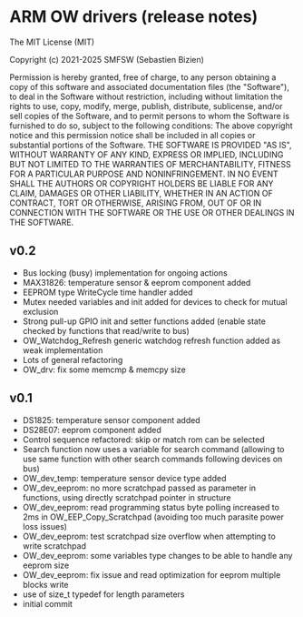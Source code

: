 # ARM OW drivers (release notes)

The MIT License (MIT)

Copyright (c) 2021-2025 SMFSW (Sebastien Bizien)

Permission is hereby granted, free of charge, to any person obtaining a copy
of this software and associated documentation files (the "Software"), to deal
in the Software without restriction, including without limitation the rights
to use, copy, modify, merge, publish, distribute, sublicense, and/or sell
copies of the Software, and to permit persons to whom the Software is
furnished to do so, subject to the following conditions:
The above copyright notice and this permission notice shall be included in all
copies or substantial portions of the Software.
THE SOFTWARE IS PROVIDED "AS IS", WITHOUT WARRANTY OF ANY KIND, EXPRESS OR
IMPLIED, INCLUDING BUT NOT LIMITED TO THE WARRANTIES OF MERCHANTABILITY,
FITNESS FOR A PARTICULAR PURPOSE AND NONINFRINGEMENT. IN NO EVENT SHALL THE
AUTHORS OR COPYRIGHT HOLDERS BE LIABLE FOR ANY CLAIM, DAMAGES OR OTHER
LIABILITY, WHETHER IN AN ACTION OF CONTRACT, TORT OR OTHERWISE, ARISING FROM,
OUT OF OR IN CONNECTION WITH THE SOFTWARE OR THE USE OR OTHER DEALINGS IN THE
SOFTWARE.

## v0.2

* Bus locking (busy) implementation for ongoing actions
* MAX31826: temperature sensor & eeprom component added
* EEPROM type WriteCycle time handler added
* Mutex needed variables and init added for devices to check for mutual exclusion
* Strong pull-up GPIO init and setter functions added (enable state checked by functions that read/write to bus)  
* OW_Watchdog_Refresh generic watchdog refresh function added as weak implementation
* Lots of general refactoring
* OW_drv: fix some memcmp & memcpy size

## v0.1

* DS1825: temperature sensor component added
* DS28E07: eeprom component added
* Control sequence refactored: skip or match rom can be selected
* Search function now uses a variable for search command (allowing to use same function with other search commands following devices on bus)
* OW_dev_temp: temperature sensor device type added
* OW_dev_eeprom: no more scratchpad passed as parameter in functions, using directly scratchpad pointer in structure 
* OW_dev_eeprom: read programming status byte polling increased to 2ms in OW_EEP_Copy_Scratchpad (avoiding too much parasite power loss issues)
* OW_dev_eeprom: test scratchpad size overflow when attempting to write scratchpad
* OW_dev_eeprom: some variables type changes to be able to handle any eeprom size
* OW_dev_eeprom: fix issue and read optimization for eeprom multiple blocks write
* use of size_t typedef for length parameters
* initial commit
